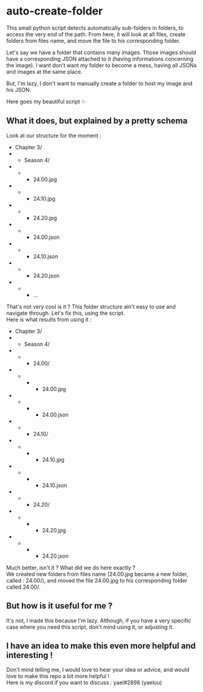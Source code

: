 # auto-create-folder

This small python script detects automatically sub-folders in folders, to access the very end of the path. From here, it will look at all files, create folders from files name, and move the file to his corresponding folder.

Let's say we have a folder that contains many images. Those images should have a corresponding JSON attached to it (having informations concerning the image). I want don't want my folder to become a mess, having all JSONs and images at the same place.

But, I'm lazy, I don't want to manually create a folder to host my image and his JSON.

Here goes my beautiful script ✨

## What it does, but explained by a pretty schema

Look at our structure for the moment :

- Chapter 3/
- - Season 4/
- - - 24.00.jpg
- - - 24.10.jpg
- - - 24.20.jpg
- - - 24.00.json
- - - 24.10.json
- - - 24.20.json
- - - ...

That's not very cool is it ? This folder structure ain't easy to use and navigate through. Let's fix this, using the script.\
Here is what results from using it :

- Chapter 3/
- - Season 4/
- - - 24.00/
- - - - 24.00.jpg
- - - - 24.00.json
- - - 24.10/
- - - - 24.10.jpg
- - - - 24.10.json
- - - 24.20/
- - - - 24.20.jpg
- - - - 24.20.json

Much better, isn't it ? What did we do here exactly ?\
We created new folders from files name (24.00.jpg became a new folder, called : 24.00/), and moved the file 24.00.jpg to his corresponding folder called 24.00/.

## But how is it useful for me ?

It's not, I made this because I'm lazy. Although, if you have a very specific case where you need this script, don't mind using it, or adjusting it.

## I have an idea to make this even more helpful and interesting !

Don't mind telling me, I would love to hear your idea or advice, and would love to make this repo a bit more helpful !\
Here is my discord if you want to discuss : yael#2898 (yaelou)
